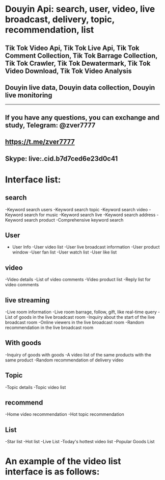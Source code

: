 # Douyin Api: search, user, video, live broadcast, delivery, topic, recommendation, list

## Tik Tok Video Api, Tik Tok Live Api, Tik Tok Comment Collection, Tik Tok Barrage Collection, Tik Tok Crawler, Tik Tok Dewatermark, Tik Tok Video Download, Tik Tok Video Analysis
## Douyin live data, Douyin data collection, Douyin live monitoring

---


## If you have any questions, you can exchange and study, Telegram: @zver7777
## https://t.me/zver7777
## Skype: live:.cid.b7d7ced6e23d0c41



# Interface list:

## search

-Keyword search users
-Keyword search topic
-Keyword search video
-Keyword search for music
-Keyword search live
-Keyword search address
-Keyword search product
-Comprehensive keyword search

## User

- User Info
-User video list
-User live broadcast information
-User product window
-User fan list
-User watch list
-User like list

## video

-Video details
-List of video comments
-Video product list
-Reply list for video comments

## live streaming

-Live room information
-Live room barrage, follow, gift, like real-time query
-List of goods in the live broadcast room
-Inquiry about the start of the live broadcast room
-Online viewers in the live broadcast room
-Random recommendation in the live broadcast room

## With goods

-Inquiry of goods with goods
-A video list of the same products with the same product
-Random recommendation of delivery video

## Topic

-Topic details
-Topic video list

## recommend

-Home video recommendation
-Hot topic recommendation

## List

-Star list
-Hot list
-Live List
-Today's hottest video list
-Popular Goods List


# An example of the video list interface is as follows:
